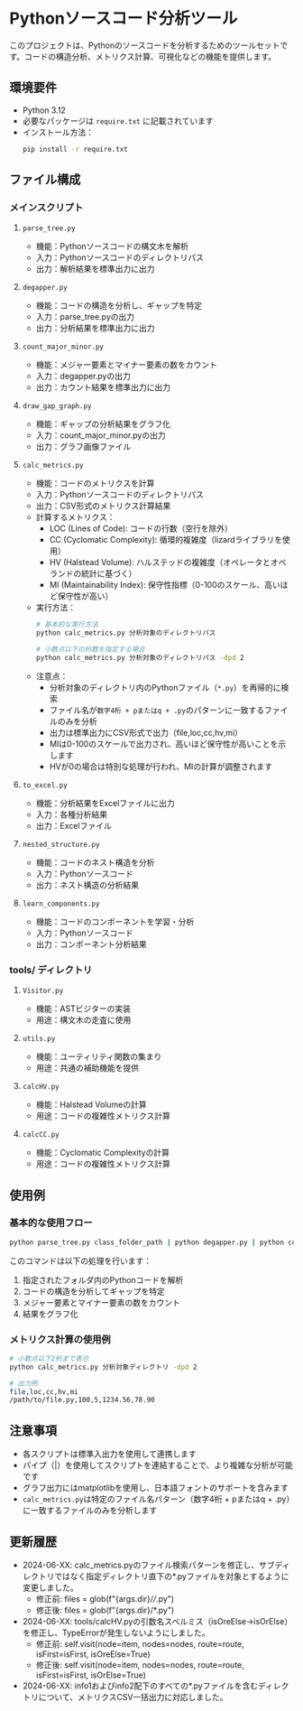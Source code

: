 # Pythonソースコード分析ツール

このプロジェクトは、Pythonのソースコードを分析するためのツールセットです。コードの構造分析、メトリクス計算、可視化などの機能を提供します。

## 環境要件

- Python 3.12
- 必要なパッケージは `require.txt` に記載されています
- インストール方法：
  ```bash
  pip install -r require.txt
  ```

## ファイル構成

### メインスクリプト

1. `parse_tree.py`
   - 機能：Pythonソースコードの構文木を解析
   - 入力：Pythonソースコードのディレクトリパス
   - 出力：解析結果を標準出力に出力

2. `degapper.py`
   - 機能：コードの構造を分析し、ギャップを特定
   - 入力：parse_tree.pyの出力
   - 出力：分析結果を標準出力に出力

3. `count_major_minor.py`
   - 機能：メジャー要素とマイナー要素の数をカウント
   - 入力：degapper.pyの出力
   - 出力：カウント結果を標準出力に出力

4. `draw_gap_graph.py`
   - 機能：ギャップの分析結果をグラフ化
   - 入力：count_major_minor.pyの出力
   - 出力：グラフ画像ファイル

5. `calc_metrics.py`
   - 機能：コードのメトリクスを計算
   - 入力：Pythonソースコードのディレクトリパス
   - 出力：CSV形式のメトリクス計算結果
   - 計算するメトリクス：
     - LOC (Lines of Code): コードの行数（空行を除外）
     - CC (Cyclomatic Complexity): 循環的複雑度（lizardライブラリを使用）
     - HV (Halstead Volume): ハルステッドの複雑度（オペレータとオペランドの統計に基づく）
     - MI (Maintainability Index): 保守性指標（0-100のスケール、高いほど保守性が高い）
   - 実行方法：
     ```bash
     # 基本的な実行方法
     python calc_metrics.py 分析対象のディレクトリパス

     # 小数点以下の桁数を指定する場合
     python calc_metrics.py 分析対象のディレクトリパス -dpd 2
     ```
   - 注意点：
     - 分析対象のディレクトリ内のPythonファイル（`*.py`）を再帰的に検索
     - ファイル名が`数字4桁 + pまたはq + .py`のパターンに一致するファイルのみを分析
     - 出力は標準出力にCSV形式で出力（file,loc,cc,hv,mi）
     - MIは0-100のスケールで出力され、高いほど保守性が高いことを示します
     - HVが0の場合は特別な処理が行われ、MIの計算が調整されます

6. `to_excel.py`
   - 機能：分析結果をExcelファイルに出力
   - 入力：各種分析結果
   - 出力：Excelファイル

7. `nested_structure.py`
   - 機能：コードのネスト構造を分析
   - 入力：Pythonソースコード
   - 出力：ネスト構造の分析結果

8. `learn_components.py`
   - 機能：コードのコンポーネントを学習・分析
   - 入力：Pythonソースコード
   - 出力：コンポーネント分析結果

### tools/ ディレクトリ

1. `Visitor.py`
   - 機能：ASTビジターの実装
   - 用途：構文木の走査に使用

2. `utils.py`
   - 機能：ユーティリティ関数の集まり
   - 用途：共通の補助機能を提供

3. `calcHV.py`
   - 機能：Halstead Volumeの計算
   - 用途：コードの複雑性メトリクス計算

4. `calcCC.py`
   - 機能：Cyclomatic Complexityの計算
   - 用途：コードの複雑性メトリクス計算

## 使用例

### 基本的な使用フロー
```bash
python parse_tree.py class_folder_path | python degapper.py | python count_major_minor.py | python draw_gap_graph.py
```

このコマンドは以下の処理を行います：
1. 指定されたフォルダ内のPythonコードを解析
2. コードの構造を分析してギャップを特定
3. メジャー要素とマイナー要素の数をカウント
4. 結果をグラフ化

### メトリクス計算の使用例
```bash
# 小数点以下2桁まで表示
python calc_metrics.py 分析対象ディレクトリ -dpd 2

# 出力例
file,loc,cc,hv,mi
/path/to/file.py,100,5,1234.56,78.90
```

## 注意事項

- 各スクリプトは標準入出力を使用して連携します
- パイプ（|）を使用してスクリプトを連結することで、より複雑な分析が可能です
- グラフ出力にはmatplotlibを使用し、日本語フォントのサポートを含みます
- `calc_metrics.py`は特定のファイル名パターン（数字4桁 + pまたはq + .py）に一致するファイルのみを分析します

## 更新履歴

- 2024-06-XX: calc_metrics.pyのファイル検索パターンを修正し、サブディレクトリではなく指定ディレクトリ直下の*.pyファイルを対象とするように変更しました。
  - 修正前: files = glob(f"{args.dir}/*/*.py")
  - 修正後: files = glob(f"{args.dir}/*.py")
- 2024-06-XX: tools/calcHV.pyの引数名スペルミス（isOreElse→isOrElse）を修正し、TypeErrorが発生しないようにしました。
  - 修正前: self.visit(node=item, nodes=nodes, route=route, isFirst=isFirst, isOreElse=True)
  - 修正後: self.visit(node=item, nodes=nodes, route=route, isFirst=isFirst, isOrElse=True)
- 2024-06-XX: info1およびinfo2配下のすべての*.pyファイルを含むディレクトリについて、メトリクスCSV一括出力に対応しました。 